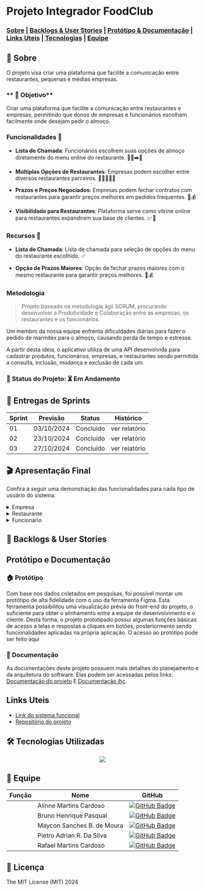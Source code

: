 # Projeto Integrador FoodClub

### [Sobre](#-Sobre) | [Backlogs & User Stories](#-backlogs--user-stories) | [Protótipo & Documentação](#protótipo-e-documentação) | [Links Uteis](#links-uteis) | [Tecnologias](#%EF%B8%8F-tecnologias-utilizadas) | [Equipe](#-equipe)

## 📑 Sobre

O projeto visa criar uma plataforma que facilite a comunicação entre restaurantes, pequenas e médias empresas.

### ** 🎯 Objetivo**


Criar uma plataforma que facilite a comunicação entre restaurantes e empresas, permitindo que donos de empresas e funcionários escolham facilmente onde desejam pedir o almoço.


### **Funcionalidades** 🚀


* **Lista de Chamada**: Funcionários escolhem suas opções de almoço diretamente do menu online do restaurante. 👨‍💻➡️🍕

* **Múltiplas Opções de Restaurantes**: Empresas podem escolher entre diversos restaurantes parceiros. 🏢➕🍣➕🍝

* **Prazos e Preços Negociados**: Empresas podem fechar contratos com restaurantes para garantir preços melhores em pedidos frequentes. 🤝💰

* **Visibilidade para Restaurantes**: Plataforma serve como vitrine online para restaurantes expandirem sua base de clientes. 📈🏢


### **Recursos** 🧰


* **Lista de Chamada**: Lista de chamada para seleção de opções do menu do restaurante escolhido. ✅

* **Opção de Prazos Maiores**: Opção de fechar prazos maiores com o mesmo restaurante para garantir preços melhores. 📅💰


### **Metodologia**

> Projeto baseado na metodologia ágil SCRUM, procurando desenvolver a Produtividade e Colaboração entre as empresas, os restaurantes e os funcionários.


Um membro da nossa equipe enfrenta dificuldades diárias para fazer o pedido de marmitex para o almoço, causando perda de tempo e estresse.

A partir desta ideia, o aplicativo utiliza de uma API desenvolvida para cadastrar produtos, funcionários, empresas, e restaurantes sendo permitida a consulta, inclusão, mudança e exclusão de cada um.

### 📌 Status do Projeto: ⏳ Em Andamento

## 🏁 Entregas de Sprints

| Sprint | Previsão | Status | Histórico |
| --- | --- | --- | --- |
| 01 | 03/10/2024 | Concluído | ver relatório |
| 02 | 23/10/2024 | Concluído | ver relatório |
| 03 | 27/10/2024 | Concluído | ver relatório |

## 🎬 Apresentação Final
Confira a seguir uma demonstração das funcionalidades para cada tipo de usuário do sistema:
<details>
  <summary>Empresa</summary>
  Tela da Empresa
</details>
<details>
  <summary>Restaurante</summary>
  Tela do Restaurante
</details>
<details>
  <summary>Funcionário</summary>
  Tela do Funcionário
</details>

## 👷 Backlogs & User Stories

## Protótipo e Documentação

### 🏠 Protótipo

Com base nos dados coletados em pesquisas, foi possível montar um protótipo de alta fidelidade com o uso da ferramenta Figma. Esta ferramenta possibilitou uma visualização prévia do front-end do projeto, o suficiente para obter o alinhamento entre a equipe de desenvolvimento e o cliente. Desta forma, o projeto prototipado possui algumas funções básicas de acesso a telas e respostas a cliques em botões, posteriormente sendo funcionalidades aplicadas na própria aplicação. O acesso ao protótipo pode ser feito aqui

### 📄 Documentação

As documentações deste projeto possuem mais detalhes do planejamento e da arquitetura do software. Elas podem ser acessadas pelos links: [Documentação do projeto](#) E [Documentação ihc](#).

## Links Uteis

* [Link do sistema funcional](#)
* [Repositório do projeto](#)

## 🛠️ Tecnologias Utilizadas
<p align="center">
  <a href="https://skillicons.dev">
    <img src="https://skillicons.dev/icons?i=html,css,ts,react,prisma,nodejs,mongodb,figma" />
  </a>
</p>

## 👥 Equipe

| Função | Nome | GitHub |
| --- | --- | --- |
|  | Alinne Martins Cardoso | [![GitHub Badge](https://img.shields.io/badge/-Alinne-100000?style=for-the-badge&logo=github&logoColor=white&link=https://github.com/alinne-martins)](https://github.com/alinnecardoso) |
|  | Bruno Henrique Pasqual | [![GitHub Badge](https://img.shields.io/badge/-Bruno-100000?style=for-the-badge&logo=github&logoColor=white&link=https://github.com/bruno-pasqual)](https://github.com/Bruno-Pasqual) |
| | Maycon Sanches B. de Moura | [![GitHub Badge](https://img.shields.io/badge/-Maycon-100000?style=for-the-badge&logo=github&logoColor=white&link=https://github.com/maycon-moura)](https://github.com/MayconBasilio) |
| | Pietro Adrian R. Da Silva | [![GitHub Badge](https://img.shields.io/badge/-Pietro-100000?style=for-the-badge&logo=github&logoColor=white&link=https://github.com/pietro-adrian)](https://github.com/pietro-adrian) |
| | Rafael Martins Cardoso | [![GitHub Badge](https://img.shields.io/badge/-Rafael-100000?style=for-the-badge&logo=github&logoColor=white&link=https://github.com/rafael-martins)](https://github.com/rafacardoso17) |

## 🪪 Licença

The MIT License (MIT) 2024
